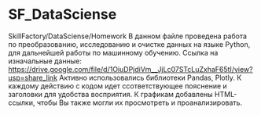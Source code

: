 # SF_DataSciense
 SkillFactory/DataSciense/Homework
В данном файле проведена работа по преобразованию, исследованию и очистке данных на языке Python, для дальнейшей работы по машинному обучению. 
Ссылка на изначальные данные: https://drive.google.com/file/d/1OiuDPjdiVm__JjLc07STcLuZxhaF65tI/view?usp=share_link
Активно использовались библиотеки Pandas, Plotly. К каждому действию с кодом идет ссответствующее пояснение и заголовки для удобства восприятия. К графикам добавлены HTML-ссылки, чтобы Вы также могли их просмотреть и проанализировать.